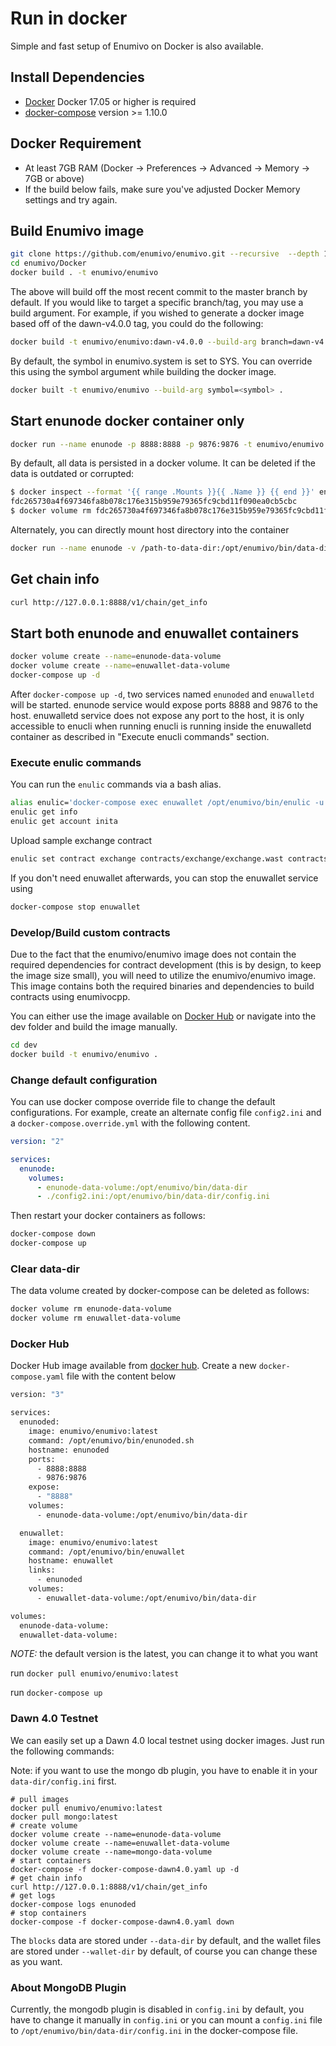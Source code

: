 # Run in docker

Simple and fast setup of Enumivo on Docker is also available.

## Install Dependencies

- [Docker](https://docs.docker.com) Docker 17.05 or higher is required
- [docker-compose](https://docs.docker.com/compose/) version >= 1.10.0

## Docker Requirement

- At least 7GB RAM (Docker -> Preferences -> Advanced -> Memory -> 7GB or above)
- If the build below fails, make sure you've adjusted Docker Memory settings and try again.

## Build Enumivo image

```bash
git clone https://github.com/enumivo/enumivo.git --recursive  --depth 1
cd enumivo/Docker
docker build . -t enumivo/enumivo
```

The above will build off the most recent commit to the master branch by default. If you would like to target a specific branch/tag, you may use a build argument. For example, if you wished to generate a docker image based off of the dawn-v4.0.0 tag, you could do the following:

```bash
docker build -t enumivo/enumivo:dawn-v4.0.0 --build-arg branch=dawn-v4.0.0 .
```

By default, the symbol in enumivo.system is set to SYS. You can override this using the symbol argument while building the docker image.

```bash
docker built -t enumivo/enumivo --build-arg symbol=<symbol> .
```

## Start enunode docker container only

```bash
docker run --name enunode -p 8888:8888 -p 9876:9876 -t enumivo/enumivo enunoded.sh arg1 arg2
```

By default, all data is persisted in a docker volume. It can be deleted if the data is outdated or corrupted:

```bash
$ docker inspect --format '{{ range .Mounts }}{{ .Name }} {{ end }}' enunode
fdc265730a4f697346fa8b078c176e315b959e79365fc9cbd11f090ea0cb5cbc
$ docker volume rm fdc265730a4f697346fa8b078c176e315b959e79365fc9cbd11f090ea0cb5cbc
```

Alternately, you can directly mount host directory into the container

```bash
docker run --name enunode -v /path-to-data-dir:/opt/enumivo/bin/data-dir -p 8888:8888 -p 9876:9876 -t enumivo/enumivo enunoded.sh arg1 arg2
```

## Get chain info

```bash
curl http://127.0.0.1:8888/v1/chain/get_info
```

## Start both enunode and enuwallet containers

```bash
docker volume create --name=enunode-data-volume
docker volume create --name=enuwallet-data-volume
docker-compose up -d
```

After `docker-compose up -d`, two services named `enunoded` and `enuwalletd` will be started. enunode service would expose ports 8888 and 9876 to the host. enuwalletd service does not expose any port to the host, it is only accessible to enucli when running enucli is running inside the enuwalletd container as described in "Execute enucli commands" section.

### Execute enulic commands

You can run the `enulic` commands via a bash alias.

```bash
alias enulic='docker-compose exec enuwallet /opt/enumivo/bin/enulic -u http://enunoded:8888 --wallet-url http://localhost:8888'
enulic get info
enulic get account inita
```

Upload sample exchange contract

```bash
enulic set contract exchange contracts/exchange/exchange.wast contracts/exchange/exchange.abi
```

If you don't need enuwallet afterwards, you can stop the enuwallet service using

```bash
docker-compose stop enuwallet
```

### Develop/Build custom contracts

Due to the fact that the enumivo/enumivo image does not contain the required dependencies for contract development (this is by design, to keep the image size small), you will need to utilize the enumivo/enumivo image. This image contains both the required binaries and dependencies to build contracts using enumivocpp.

You can either use the image available on [Docker Hub](https://hub.docker.com/r/enumivo/enumivo/) or navigate into the dev folder and build the image manually.

```bash
cd dev
docker build -t enumivo/enumivo .
```

### Change default configuration

You can use docker compose override file to change the default configurations. For example, create an alternate config file `config2.ini` and a `docker-compose.override.yml` with the following content.

```yaml
version: "2"

services:
  enunode:
    volumes:
      - enunode-data-volume:/opt/enumivo/bin/data-dir
      - ./config2.ini:/opt/enumivo/bin/data-dir/config.ini
```

Then restart your docker containers as follows:

```bash
docker-compose down
docker-compose up
```

### Clear data-dir

The data volume created by docker-compose can be deleted as follows:

```bash
docker volume rm enunode-data-volume
docker volume rm enuwallet-data-volume
```

### Docker Hub

Docker Hub image available from [docker hub](https://hub.docker.com/r/enumivo/enumivo/).
Create a new `docker-compose.yaml` file with the content below

```bash
version: "3"

services:
  enunoded:
    image: enumivo/enumivo:latest
    command: /opt/enumivo/bin/enunoded.sh
    hostname: enunoded
    ports:
      - 8888:8888
      - 9876:9876
    expose:
      - "8888"
    volumes:
      - enunode-data-volume:/opt/enumivo/bin/data-dir

  enuwallet:
    image: enumivo/enumivo:latest
    command: /opt/enumivo/bin/enuwallet
    hostname: enuwallet
    links:
      - enunoded
    volumes:
      - enuwallet-data-volume:/opt/enumivo/bin/data-dir

volumes:
  enunode-data-volume:
  enuwallet-data-volume:

```

*NOTE:* the default version is the latest, you can change it to what you want

run `docker pull enumivo/enumivo:latest`

run `docker-compose up`

### Dawn 4.0 Testnet

We can easily set up a Dawn 4.0 local testnet using docker images. Just run the following commands:

Note: if you want to use the mongo db plugin, you have to enable it in your `data-dir/config.ini` first.

```
# pull images
docker pull enumivo/enumivo:latest
docker pull mongo:latest
# create volume
docker volume create --name=enunode-data-volume
docker volume create --name=enuwallet-data-volume
docker volume create --name=mongo-data-volume
# start containers
docker-compose -f docker-compose-dawn4.0.yaml up -d
# get chain info
curl http://127.0.0.1:8888/v1/chain/get_info
# get logs
docker-compose logs enunoded
# stop containers
docker-compose -f docker-compose-dawn4.0.yaml down
```

The `blocks` data are stored under `--data-dir` by default, and the wallet files are stored under `--wallet-dir` by default, of course you can change these as you want.

### About MongoDB Plugin

Currently, the mongodb plugin is disabled in `config.ini` by default, you have to change it manually in `config.ini` or you can mount a `config.ini` file to `/opt/enumivo/bin/data-dir/config.ini` in the docker-compose file.
